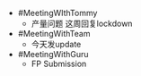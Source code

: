- #MeetingWIthTommy
	- 产量问题 这周回复lockdown
- #MeetingWithTeam
	- 今天发update
- #MeetingWithGuru
	- FP Submission
